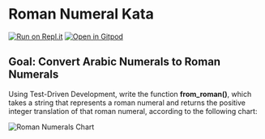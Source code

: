 
# Roman Numeral Kata

[![Run on Repl.it](https://repl.it/badge/github/nickdelgrosso/RomanNumeralKata-Replit)](https://repl.it/github/nickdelgrosso/RomanNumeralKata-Replit)
[![Open in Gitpod](https://gitpod.io/button/open-in-gitpod.svg)](https://gitpod.io/#https://github.com/nickdelgrosso/RomanNumeralKata-Replit)


## Goal: Convert Arabic Numerals to Roman Numerals

Using Test-Driven Development, write the function **from_roman()**, which takes a string that represents a roman numeral and returns the positive integer translation of that roman numeral, according to the following chart:

![Roman Numerals Chart](https://www.exceltemplates.org/wp-content/uploads/2016/05/Roman-Numerals.jpeg)
